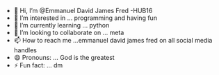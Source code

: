 - 👋 Hi, I’m @Emmanuel David James Fred -HUB16
- 👀 I’m interested in ... programming and having fun
- 🌱 I’m currently learning ... python 
- 💞️ I’m looking to collaborate on ... meta
- 📫 How to reach me ...emmanuel david james fred on all social media handles 
- 😄 Pronouns: ... God is the greatest
- ⚡ Fun fact: ... dm

<!---
Emmanuel-HUB16/Emmanuel-HUB16 is a ✨ special ✨ repository because its `README.md` (this file) appears on your GitHub profile.
You can click the Preview link to take a look at your changes.
--->

